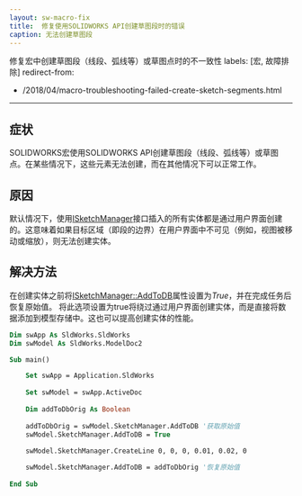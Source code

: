 ```yaml
---
layout: sw-macro-fix
title:  修复使用SOLIDWORKS API创建草图段时的错误
caption: 无法创建草图段
---
```

 修复宏中创建草图段（线段、弧线等）或草图点时的不一致性
labels: [宏, 故障排除]
redirect-from:
  - /2018/04/macro-troubleshooting-failed-create-sketch-segments.html
---
## 症状

SOLIDWORKS宏使用SOLIDWORKS API创建草图段（线段、弧线等）或草图点。在某些情况下，这些元素无法创建，而在其他情况下可以正常工作。

## 原因

默认情况下，使用[ISketchManager](https://help.solidworks.com/2016/English/api/sldworksapi/SOLIDWORKS.Interop.sldworks~SOLIDWORKS.Interop.sldworks.ISketchManager.html)接口插入的所有实体都是通过用户界面创建的。这意味着如果目标区域（即段的边界）在用户界面中不可见（例如，视图被移动或缩放），则无法创建实体。

## 解决方法

在创建实体之前将[ISketchManager::AddToDB](https://help.solidworks.com/2016/english/api/sldworksapi/solidworks.interop.sldworks~solidworks.interop.sldworks.isketchmanager~addtodb.html)属性设置为*True*，并在完成任务后恢复原始值。
将此选项设置为true将绕过通过用户界面创建实体，而是直接将数据添加到模型存储中。这也可以提高创建实体的性能。

~~~ vb
Dim swApp As SldWorks.SldWorks
Dim swModel As SldWorks.ModelDoc2

Sub main()

    Set swApp = Application.SldWorks
    
    Set swModel = swApp.ActiveDoc
    
    Dim addToDbOrig As Boolean
    
    addToDbOrig = swModel.SketchManager.AddToDB '获取原始值
    swModel.SketchManager.AddToDB = True
    
    swModel.SketchManager.CreateLine 0, 0, 0, 0.01, 0.02, 0

    swModel.SketchManager.AddToDB = addToDbOrig '恢复原始值
    
End Sub
~~~